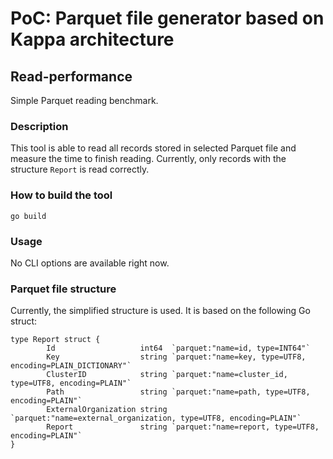 # PoC: Parquet file generator based on Kappa architecture

## Read-performance

Simple Parquet reading benchmark.

### Description

This tool is able to read all records stored in selected Parquet file and
measure the time to finish reading. Currently, only records with the structure
`Report` is read correctly.

### How to build the tool

```
go build
```

### Usage

No CLI options are available right now.

### Parquet file structure

Currently, the simplified structure is used. It is based on the following Go
struct:

```
type Report struct {
        Id                   int64  `parquet:"name=id, type=INT64"`
        Key                  string `parquet:"name=key, type=UTF8, encoding=PLAIN_DICTIONARY"`
        ClusterID            string `parquet:"name=cluster_id, type=UTF8, encoding=PLAIN"`
        Path                 string `parquet:"name=path, type=UTF8, encoding=PLAIN"`
        ExternalOrganization string `parquet:"name=external_organization, type=UTF8, encoding=PLAIN"`
        Report               string `parquet:"name=report, type=UTF8, encoding=PLAIN"`
}
```
